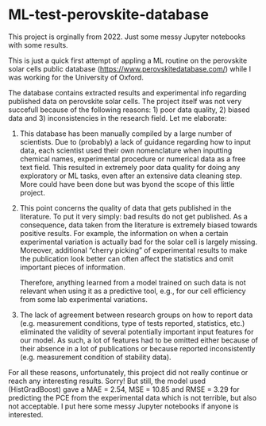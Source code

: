 # ML-test-perovskite-database

This project is orginally from 2022. Just some messy Jupyter notebooks with some results.

This is just a quick first attempt of appling a ML routine on the perovskite solar cells public database (https://www.perovskitedatabase.com/) while I was working for the University of Oxford. 

The database contains extracted results and experimental info regarding published data on perovskite solar cells. The project itself was not very succefull because of the following reasons: 1) poor data quality, 2) biased data and 3) inconsistencies in the research field. Let me elaborate:

1) This database has been manually compiled by a large number of scientists. Due to (probably) a lack of guidance regarding how to input data, each scientist used their own nomenclature when inputting chemical names, experimental procedure or numerical data as a free text field. This resulted in extremely poor data quality for doing any exploratory or ML tasks, even after an extensive data cleaning step. More could have been done but was byond the scope of this little project. 

2. This point concerns the quality of data that gets published in the literature. To put it very simply: bad results do not get published. As a consequence, data taken from the literature is extremely biased towards positive results. For example, the information on when a certain experimental variation is actually bad for the solar cell is largely missing. Moreover, additional “cherry picking” of experimental results to make the publication look better can often affect the statistics and omit important pieces of information. 

	Therefore, anything learned from a model trained on such data is not relevant when using it as a predictive tool, e.g., for our cell efficiency from some lab experimental variations. 

3. The lack of agreement between research groups on how to report data (e.g. measurement conditions, type of tests reported, statistics, etc.) eliminated the validity of several potentially important input features for our model. As such, a lot of features had to be omitted either because of their absence in a lot of publications or because reported inconsistently (e.g. measurement condition of stability data). 

For all these reasons, unfortunately, this project did not really continue or reach any interesting results. Sorry! But still, the model used (HistGradBoost) gave a MAE = 2.54, MSE = 10.85 and RMSE = 3.29 for predicting the PCE from the experimental data which is not terrible, but also not acceptable. I put here some messy Jupyter notebooks if anyone is interested. 

